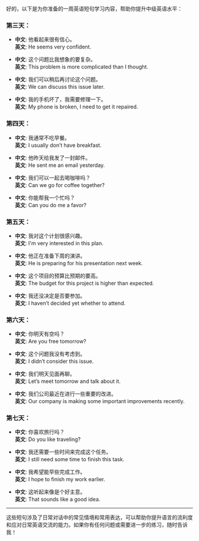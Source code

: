  
好的，以下是为你准备的一周英语短句学习内容，帮助你提升中级英语水平：

### 第三天：
- **中文**: 他看起来很有信心。  
  **英文**: He seems very confident.

- **中文**: 这个问题比我想象的要复杂。  
  **英文**: This problem is more complicated than I thought.

- **中文**: 我们可以稍后再讨论这个问题。  
  **英文**: We can discuss this issue later.

- **中文**: 我的手机坏了，我需要修理一下。  
  **英文**: My phone is broken, I need to get it repaired.

### 第四天：
- **中文**: 我通常不吃早餐。  
  **英文**: I usually don’t have breakfast.

- **中文**: 他昨天给我发了一封邮件。  
  **英文**: He sent me an email yesterday.

- **中文**: 我们可以一起去喝咖啡吗？  
  **英文**: Can we go for coffee together?

- **中文**: 你能帮我一个忙吗？  
  **英文**: Can you do me a favor?

### 第五天：
- **中文**: 我对这个计划很感兴趣。  
  **英文**: I'm very interested in this plan.

- **中文**: 他正在准备下周的演讲。  
  **英文**: He is preparing for his presentation next week.

- **中文**: 这个项目的预算比预期的要高。  
  **英文**: The budget for this project is higher than expected.

- **中文**: 我还没决定是否要参加。  
  **英文**: I haven’t decided yet whether to attend.

### 第六天：
- **中文**: 你明天有空吗？  
  **英文**: Are you free tomorrow?

- **中文**: 这个问题我没有考虑到。  
  **英文**: I didn’t consider this issue.

- **中文**: 我们明天见面再聊。  
  **英文**: Let’s meet tomorrow and talk about it.

- **中文**: 我们公司最近在进行一些重要的改进。  
  **英文**: Our company is making some important improvements recently.

### 第七天：
- **中文**: 你喜欢旅行吗？  
  **英文**: Do you like traveling?

- **中文**: 我还需要一些时间来完成这个任务。  
  **英文**: I still need some time to finish this task.

- **中文**: 我希望能早些完成工作。  
  **英文**: I hope to finish my work earlier.

- **中文**: 这听起来像是个好主意。  
  **英文**: That sounds like a good idea.

---

这些短句涉及了日常对话中的常见情境和常用表达，可以帮助你提升语言的流利度和应对日常英语交流的能力。如果你有任何问题或需要进一步的练习，随时告诉我！

